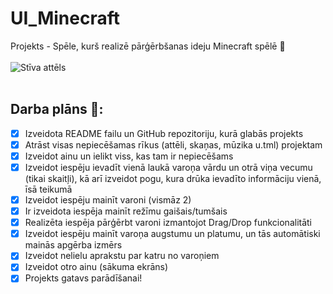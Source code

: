 # UI_Minecraft
Projekts - Spēle, kurš realizē pārģērbšanas ideju Minecraft spēlē 🧺</br> </br>
![Stīva attēls](https://vignette1.wikia.nocookie.net/minecraftpocketedition/images/a/a9/Minecraft_Steve_Diamond_Armor.png/revision/latest?cb=20150206010606) </br> </br>
## Darba plāns 📒: 
- [x] Izveidota README failu un GitHub repozitoriju, kurā glabās projekts
- [x] Atrāst visas nepiecēšamas rīkus (attēli, skaņas, mūzika u.tml) projektam
- [x] Izveidot ainu un ielikt viss, kas tam ir nepiecēšams
- [x] Izveidot iespēju ievadīt vienā laukā varoņa vārdu un otrā viņa vecumu (tikai skaitļi), kā arī izveidot pogu, kura drūka ievadīto informāciju vienā, īsā teikumā
- [x] Izveidot iespēju mainīt varoni (vismāz 2)
- [x] Ir izveidota iespēja mainīt režīmu gaišais/tumšais
- [x] Realizēta iespēja pārģērbt varoni izmantojot Drag/Drop funkcionalitāti
- [x] Izveidot iespēju mainīt varoņa augstumu un platumu, un tās automātiski mainās apgērba izmērs
- [x] Izveidot nelielu aprakstu par katru no varoņiem
- [x] Izveidot otro ainu (sākuma ekrāns)
- [x] Projekts gatavs parādīšanai!
